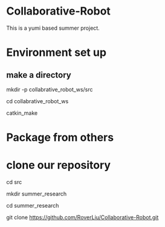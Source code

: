 # Collaborative-Robot
This is a yumi based summer project.

# ####################################

# Environment set up
## make a directory
mkdir -p collabrative_robot_ws/src

cd collabrative_robot_ws

catkin_make

# Package from others

# clone our repository
cd src

mkdir summer_research

cd summer_research

git clone https://github.com/RoverLiu/Collaborative-Robot.git


